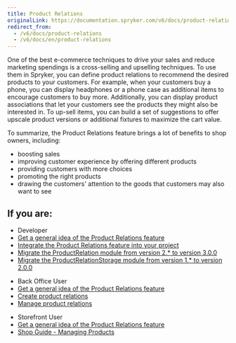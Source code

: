 ```yaml
---
title: Product Relations
originalLink: https://documentation.spryker.com/v6/docs/product-relations
redirect_from:
  - /v6/docs/product-relations
  - /v6/docs/en/product-relations
---
```


One of the best e-commerce techniques to drive your sales and reduce marketing spendings is a cross-selling and upselling techniques. To use them in Spryker, you can define product relations to recommend the desired products to your customers. For example, when your customers buy a phone, you can display headphones or a phone case as additional items to encourage customers to buy more. Additionally, you can display product associations that let your customers see the products they might also be interested in. To up-sell items, you can build a set of suggestions to offer upscale product versions or additional fixtures to maximize the cart value. 

To summarize, the Product Relations feature brings a lot of benefits to shop owners, including:

* boosting sales 
* improving customer experience by offering different products
* providing customers with more choices
* promoting the right products
* drawing the customers' attention to the goods that customers may also want to see

## If you are:

<div class="mr-container">
    <div class="mr-list-container">
        <!-- col1 -->
        <div class="mr-col">
            <ul class="mr-list mr-list-green">
                <li class="mr-title">Developer</li>
                <li><a href="https://documentation.spryker.com/docs/product-relations-feature-overview" class="mr-link">Get a general idea of the Product Relations feature</a></li>
                  <li><a href="https://documentation.spryker.com/docs/product-relations-feature-integration" class="mr-link">Integrate the Product Relations feature into your project</a></li>
                <li><a href="https://documentation.spryker.com/docs/migration-guide-productrelation#upgrading-from-version-2---to-3-0-0" class="mr-link">Migrate the ProductRelation module from version 2.* to version 3.0.0</a></li>
                                <li><a href="https://documentation.spryker.com/docs/migration-guide-productrelationstorage#upgrading-from-version-1---to-2-0-0" class="mr-link">Migrate the ProductRelationStorage module from version 1.* to version 2.0.0</a></li>
            </ul>
        </div>
 <!-- col2 -->
        <div class="mr-col">
            <ul class="mr-list mr-list-blue">
                <li class="mr-title"> Back Office User</li>
                                <li><a href="https://documentation.spryker.com/docs/product-relations-feature-overview" class="mr-link">Get a general idea of the Product Relations feature</a></li>
                <li><a href="https://documentation.spryker.com/docs/creating-a-product-relation" class="mr-link">Create product relations</a></li>
                 <li><a href="https://documentation.spryker.com/docs/managing-product-relations" class="mr-link">Manage product relations</a></li>
            </ul>
        </div>
        <!-- col3 -->
        <div class="mr-col">
            <ul class="mr-list mr-list-blue">
                <li class="mr-title"> Storefront User</li>
                <li><a href="https://documentation.spryker.com/docs/product-relations-feature-overview" class="mr-link">Get a general idea of the Product Relations feature</a></li>                
                <li><a href="https://documentation.spryker.com/docs/shop-guide-managing-products" class="mr-link">Shop Guide - Managing Products</a></li>
            </ul>
        </div>
           </div>  
     </div>
